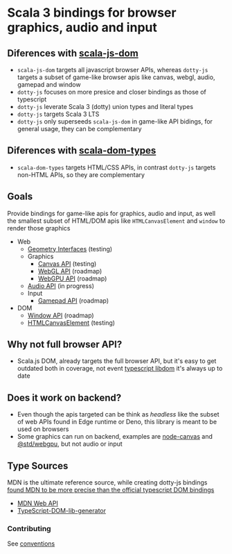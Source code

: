 # Scala 3 bindings for browser graphics, audio and input

## Diferences with [scala-js-dom](https://github.com/scala-js/scala-js-dom)
* `scala-js-dom` targets all javascript browser APIs, whereas `dotty-js` targets a subset of game-like browser apis like canvas, webgl, audio, gamepad and window
* `dotty-js` focuses on more presice and closer bindings as those of typescript
* `dotty-js` leverate Scala 3 (dotty) union types and literal types
* `dotty-js` targets Scala 3 LTS
* `dotty-js` only superseeds `scala-js-dom` in game-like API bidings, for general usage, they can be complementary

## Diferences with [scala-dom-types](https://github.com/raquo/scala-dom-types)
* `scala-dom-types` targets HTML/CSS APIs, in contrast `dotty-js` targets non-HTML APIs, so they are complementary

## Goals
Provide bindings for game-like apis for graphics, audio and input, as well the smallest subset of HTML/DOM apis like `HTMLCanvasElement` and `window` to render those graphics
* Web
   * [Geometry Interfaces](https://developer.mozilla.org/en-US/docs/Web/API/Geometry_Interfaces) (testing)
   * Graphics
      * [Canvas API](https://developer.mozilla.org/en-US/docs/Web/API/Canvas_API) (testing)
      * [WebGL API](https://developer.mozilla.org/en-US/docs/Web/API/WebGL_API) (roadmap)
      * [WebGPU API](https://developer.mozilla.org/en-US/docs/Web/API/WebGPU_API) (roadmap)
   * [Audio API](https://developer.mozilla.org/en-US/docs/Web/API/Web_Audio_API) (in progress)
   * Input
      * [Gamepad API](https://developer.mozilla.org/en-US/docs/Web/API/Gamepad_API) (roadmap)
* DOM
   * [Window API](https://developer.mozilla.org/en-US/docs/Web/API/Window) (roadmap)
   * [HTMLCanvasElement](https://developer.mozilla.org/en-US/docs/Web/API/HTMLCanvasElement) (testing)

## Why not full browser API?
* Scala.js DOM, already targets the full browser API, but it's easy to get outdated both in coverage, not event [typescript libdom](https://github.com/microsoft/TypeScript-DOM-lib-generator) it's always up to date

## Does it work on backend?
* Even though the apis targeted can be think as *headless* like the subset of web APIs found in Edge runtime or Deno, this library is meant to be used on browsers
* Some graphics can run on backend, examples are [node-canvas](https://github.com/Automattic/node-canvas) and [@std/webgpu](https://jsr.io/@std/webgpu), but not audio or input

## Type Sources
MDN is the ultimate reference source, while creating dotty-js bindings [found MDN to be more precise than the official typescript DOM bindings](https://github.com/microsoft/TypeScript-DOM-lib-generator/issues/1808)
* [MDN Web API](https://developer.mozilla.org/en-US/docs/Web/API)   
* [TypeScript-DOM-lib-generator](https://github.com/microsoft/TypeScript-DOM-lib-generator)

### Contributing
See [conventions](./src/main/scala/README.md)